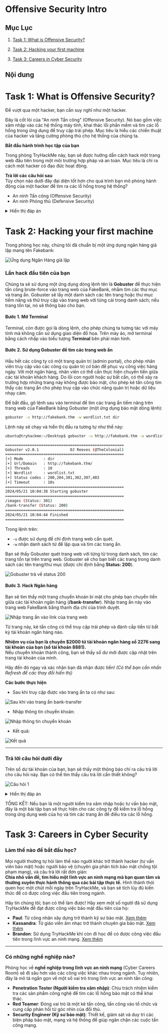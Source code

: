 # Offensive Security Intro


## Mục Lục

1. [Task 1: What is Offensive Security?](#task-1-what-is-offensive-security)

2. [Task 2: Hacking your first machine](#task-2-hacking-your-first-machine)

3. [Task 3: Careers in Cyber Security](#task-3-careers-in-cyber-security)

## Nội dung

# Task 1: What is Offensive Security?

Để vượt qua một hacker, bạn cần suy nghĩ như một hacker.  

Đây là cốt lõi của "An ninh Tấn công" (Offensive Security). Nó bao gồm việc xâm nhập vào các hệ thống máy tính, khai thác lỗi phần mềm và tìm các lỗ hổng trong ứng dụng để truy cập trái phép. Mục tiêu là hiểu các chiến thuật của hacker và tăng cường phòng thủ cho hệ thống của chúng ta.  

**Bắt đầu hành trình học tập của bạn**  

Trong phòng TryHackMe này, bạn sẽ được hướng dẫn cách hack một trang web đầu tiên trong một môi trường hợp pháp và an toàn. Mục tiêu là chỉ ra cách một hacker có đạo đức hoạt động.  

**Trả lời các câu hỏi sau**  
Tùy chọn nào dưới đây đại diện tốt hơn cho quá trình bạn mô phỏng hành động của một hacker để tìm ra các lỗ hổng trong hệ thống?  

- An ninh Tấn công (Offensive Security)  
- An ninh Phòng thủ (Defensive Security)

<details>
  <summary>Hiển thị đáp án</summary>
  Đáp án: Offensive Security
</details>

# Task 2: Hacking your first machine

Trong phòng học này, chúng tôi đã chuẩn bị một ứng dụng ngân hàng giả lập mang tên Fakebank:

![Ứng dụng Ngân Hàng giả lập](.///img/2.1.png)


### **Lần hack đầu tiên của bạn**  

Chúng ta sẽ sử dụng một ứng dụng dòng lệnh tên là **Gobuster** để thực hiện tấn công brute-force vào trang web của FakeBank, nhằm tìm các thư mục và trang ẩn. Gobuster sẽ lấy một danh sách các tên trang hoặc thư mục tiềm năng và thử truy cập vào trang web với từng cái trong danh sách; nếu trang tồn tại, nó sẽ thông báo cho bạn.  

#### **Bước 1. Mở Terminal**  

Terminal, còn được gọi là dòng lệnh, cho phép chúng ta tương tác với máy tính mà không cần sử dụng giao diện đồ họa. Trên máy ảo, mở terminal bằng cách nhấp vào biểu tượng **Terminal** bên phải màn hình.  

#### **Bước 2. Sử dụng Gobuster để tìm các trang web ẩn**  

Hầu hết các công ty có một trang quản trị (admin portal), cho phép nhân viên truy cập vào các công cụ quản trị cơ bản để phục vụ công việc hàng ngày. Với một ngân hàng, nhân viên có thể cần thực hiện chuyển tiền giữa các tài khoản khách hàng. Do lỗi con người hoặc sự bất cẩn, có thể xảy ra trường hợp những trang này không được bảo mật, cho phép kẻ tấn công tìm thấy các trang ẩn cho phép truy cập vào chức năng quản trị hoặc dữ liệu nhạy cảm.  

Để bắt đầu, gõ lệnh sau vào terminal để tìm các trang ẩn tiềm năng trên trang web của FakeBank bằng Gobuster (một ứng dụng bảo mật dòng lệnh):  

```bash
gobuster -u http://fakebank.thm -w wordlist.txt dir
```

Lệnh này sẽ chạy và hiển thị đầu ra tương tự như thế này:  

```bash
ubuntu@tryhackme:~/Desktop$ gobuster -u http://fakebank.thm -w wordlist.txt dir

=====================================================
Gobuster v2.0.1              OJ Reeves (@TheColonial)
=====================================================
[+] Mode         : dir
[+] Url/Domain   : http://fakebank.thm/
[+] Threads      : 10
[+] Wordlist     : wordlist.txt
[+] Status codes : 200,204,301,302,307,403
[+] Timeout      : 10s
=====================================================
2024/05/21 10:04:38 Starting gobuster
=====================================================
/images (Status: 301)
/bank-transfer (Status: 200)
=====================================================
2024/05/21 10:04:44 Finished
=====================================================
```

Trong lệnh trên:  

- `-u` được sử dụng để chỉ định trang web cần quét.  
- `-w` nhận danh sách từ để lặp qua và tìm các trang ẩn.  

Bạn sẽ thấy Gobuster quét trang web với từng từ trong danh sách, tìm các trang tồn tại trên trang web. Gobuster sẽ cho bạn biết các trang trong danh sách các tên trang/thư mục (được chỉ định bằng **Status: 200**).  

![Gobuster trả về status 200](.///img/2.2.png)

#### **Bước 3. Hack Ngân hàng**  

Bạn sẽ tìm thấy một trang chuyển khoản bí mật cho phép bạn chuyển tiền giữa các tài khoản ngân hàng (**/bank-transfer**). Nhập trang ẩn này vào trang web FakeBank bằng thanh địa chỉ của trình duyệt.  

![Nhập trang ẩn vào link của trang web](.///img/2.3.png)

Từ trang này, kẻ tấn công có thể truy cập trái phép và đánh cắp tiền từ bất kỳ tài khoản ngân hàng nào.

**Nhiệm vụ của bạn là chuyển $2000 từ tài khoản ngân hàng số 2276 sang tài khoản của bạn (số tài khoản 8881).**  
Nếu chuyển khoản thành công, bạn sẽ thấy số dư mới được cập nhật trên trang tài khoản của mình.  

Hãy đến đó ngay và xác nhận bạn đã nhận được tiền! *(Có thể bạn cần nhấn Refresh để các thay đổi hiển thị)*  

**Các bước thực hiện**

- Sau khi truy cập được vào trang ẩn ta có như sau:

![Sau khi vào trang ẩn bank-transfer](.///img/2.4.png)

- Nhập thông tin chuyển khoản:

![Nhập thông tin chuyển khoản](.///img/2.5.png)

- Kết quả:

![Kết quả](.///img/2.6.png)

---

### **Trả lời câu hỏi dưới đây**  

 Trên số dư tài khoản của bạn, bạn sẽ thấy một thông báo chỉ ra câu trả lời cho câu hỏi này. Bạn có thể tìm thấy câu trả lời cần thiết không?  

![Câu hỏi 1](.///img/2.7.png)

<details>
  <summary>Hiển thị đáp án</summary>
  Đáp án: BANK-HACKED
</details>

TỔNG KẾT: Nếu bạn là một người kiểm tra xâm nhập hoặc tư vấn bảo mật, đây là một bài tập bạn sẽ thực hiện cho các công ty để kiểm tra lỗ hổng trong ứng dụng web của họ và tìm các trang ẩn để điều tra các lỗ hổng.  

# Task 3: Careers in Cyber Security

### **Làm thế nào để bắt đầu học?**  

Mọi người thường tự hỏi làm thế nào người khác trở thành hacker (tư vấn viên bảo mật) hoặc người bảo vệ (chuyên gia phân tích bảo mật chống tội phạm mạng), và câu trả lời rất đơn giản:  
**Chia nhỏ vấn đề, tìm hiểu một lĩnh vực an ninh mạng mà bạn quan tâm và thường xuyên thực hành thông qua các bài tập thực tế.** Hình thành thói quen học một chút mỗi ngày trên TryHackMe, và bạn sẽ tích lũy đủ kiến thức để có được công việc đầu tiên trong ngành.  

Hãy tin chúng tôi; bạn có thể làm được! Hãy xem một số người đã sử dụng TryHackMe để đạt được công việc bảo mật đầu tiên của họ:  

- **Paul**: Từ công nhân xây dựng trở thành kỹ sư bảo mật. [Xem thêm](https://tryhackme.com/r/resources/blog/construction-worker-to-security-engineer-how-paul-used-tryhackme-to-land-his-first-job-in-security)  
- **Kassandra**: Từ giáo viên âm nhạc trở thành chuyên gia bảo mật. [Xem thêm](https://tryhackme.com/r/resources/blog/the-teacher-becomes-the-student)  
- **Brandon**: Sử dụng TryHackMe khi còn đi học để có được công việc đầu tiên trong lĩnh vực an ninh mạng. [Xem thêm](https://tryhackme.com/r/resources/blog/brandons-success-story)  

---

### **Có những nghề nghiệp nào?**  

Phòng học về **nghề nghiệp trong lĩnh vực an ninh mạng** (Cyber Careers Room) sẽ đi sâu hơn vào các công việc khác nhau trong ngành. Tuy nhiên, đây là mô tả ngắn gọn về một số vai trò trong lĩnh vực an ninh tấn công:  

- **Penetration Tester (Người kiểm tra xâm nhập)**: Chịu trách nhiệm kiểm tra các sản phẩm công nghệ để tìm các lỗ hổng bảo mật có thể khai thác.  
- **Red Teamer**: Đóng vai trò là một kẻ tấn công, tấn công vào tổ chức và cung cấp phản hồi từ góc nhìn của đối thủ.  
- **Security Engineer (Kỹ sư bảo mật)**: Thiết kế, giám sát và duy trì các biện pháp bảo mật, mạng và hệ thống để giúp ngăn chặn các cuộc tấn công mạng.  
